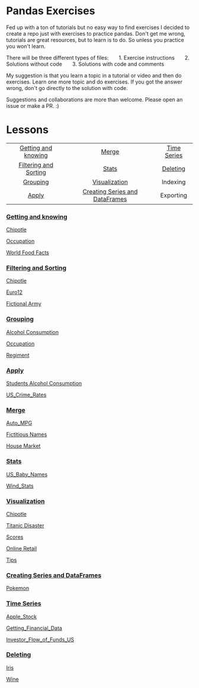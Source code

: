 # Pandas Exercises

Fed up with a ton of tutorials but no easy way to find exercises I decided to create a repo just with exercises to practice pandas.
Don't get me wrong, tutorials are great resources, but to learn is to do. So unless you practice you won't learn.

There will be three different types of files:
&nbsp;&nbsp;&nbsp;&nbsp;&nbsp;&nbsp;1. Exercise instructions
&nbsp;&nbsp;&nbsp;&nbsp;&nbsp;&nbsp;2. Solutions without code
&nbsp;&nbsp;&nbsp;&nbsp;&nbsp;&nbsp;3. Solutions with code and comments

My suggestion is that you learn a topic in a tutorial or video and then do exercises.
Learn one more topic and do exercises. If you got the answer wrong, don't go directly to the solution with code.

Suggestions and collaborations are more than welcome. Please open an issue or make a PR. :)

# Lessons

|				                                  |				                                   |                   |
|:-----------------------------------------------:|:----------------------------------------------:|:-----------------:|
|[Getting and knowing](#getting-and-knowing)      | [Merge](#merge)                                |[Time Series](#time-series)|
|[Filtering and Sorting](#filtering-and-sorting)  | [Stats](#stats)                                |[Deleting](#deleting)       |
|[Grouping](#grouping)							  | [Visualization](#visualization)                |Indexing           |
|[Apply](#apply)							      | [Creating Series and DataFrames](#creating-series-and-dataframes) 		            |Exporting|

### [Getting and knowing](https://github.com/murali0861/pandas_exercises/tree/master/01_Getting_%26_Knowing_Your_Data)

[Chipotle](https://github.com/murali0861/pandas_exercises/tree/master/01_Getting_%26_Knowing_Your_Data/Chipotle)


[Occupation](https://github.com/murali0861/pandas_exercises/tree/master/01_Getting_%26_Knowing_Your_Data/Occupation)

[World Food Facts](https://github.com/murali0861/pandas_exercises/tree/master/01_Getting_%26_Knowing_Your_Data/World%20Food%20Facts)


### [Filtering and Sorting](https://github.com/murali0861/pandas_exercises/tree/master/02_Filtering_%26_Sorting)

[Chipotle](https://github.com/murali0861/pandas_exercises/tree/master/02_Filtering_%26_Sorting/Chipotle)

[Euro12](https://github.com/murali0861/pandas_exercises/tree/master/02_Filtering_%26_Sorting/Euro12)

[Fictional Army](https://github.com/murali0861/pandas_exercises/tree/master/02_Filtering_%26_Sorting/Fictional%20Army)


### [Grouping](https://github.com/murali0861/pandas_exercises/tree/master/03_Grouping)

[Alcohol Consumption](https://github.com/murali0861/pandas_exercises/tree/master/03_Grouping/Alcohol_Consumption)

[Occupation](https://github.com/murali0861/pandas_exercises/tree/master/03_Grouping/Occupation)

[Regiment](https://github.com/murali0861/pandas_exercises/tree/master/03_Grouping/Regiment)


### [Apply](https://github.com/murali0861/pandas_exercises/tree/master/04_Apply)

[Students Alcohol Consumption](https://github.com/murali0861/pandas_exercises/tree/master/04_Apply/Students_Alcohol_Consumption)

[US_Crime_Rates](https://github.com/murali0861/pandas_exercises/tree/master/04_Apply/US_Crime_Rates)


### [Merge](https://github.com/murali0861/pandas_exercises/tree/master/05_Merge)

[Auto_MPG](https://github.com/murali0861/pandas_exercises/tree/master/05_Merge/Auto_MPG)

[Fictitious Names](https://github.com/murali0861/pandas_exercises/tree/master/05_Merge/Fictitous%20Names)

[House Market](https://github.com/murali0861/pandas_exercises/tree/master/05_Merge/Housing%20Market)


### [Stats](https://github.com/murali0861/pandas_exercises/tree/master/06_Stats)

[US_Baby_Names](https://github.com/murali0861/pandas_exercises/tree/master/06_Stats/US_Baby_Names)

[Wind_Stats](https://github.com/murali0861/pandas_exercises/tree/master/06_Stats/Wind_Stats)


### [Visualization](https://github.com/murali0861/pandas_exercises/tree/master/07_Visualization)

[Chipotle](https://github.com/murali0861/pandas_exercises/tree/master/07_Visualization/Chipotle)

[Titanic Disaster](https://github.com/murali0861/pandas_exercises/tree/master/07_Visualization/Titanic_Desaster)

[Scores](https://github.com/murali0861/pandas_exercises/tree/master/07_Visualization/Scores)

[Online Retail](https://github.com/murali0861/pandas_exercises/tree/master/07_Visualization/Online_Retail)

[Tips](https://github.com/murali0861/pandas_exercises/tree/master/07_Visualization/Tips)


### [Creating Series and DataFrames](https://github.com/murali0861/pandas_exercises/tree/master/08_Creating_Series_and_DataFrames)

[Pokemon](https://github.com/murali0861/pandas_exercises/tree/master/08_Creating_Series_and_DataFrames/Pokemon)


### [Time Series](https://github.com/murali0861/pandas_exercises/tree/master/09_Time_Series)

[Apple_Stock](https://github.com/murali0861/pandas_exercises/tree/master/09_Time_Series/Apple_Stock)

[Getting_Financial_Data](https://github.com/murali0861/pandas_exercises/tree/master/09_Time_Series/Getting_Financial_Data)

[Investor_Flow_of_Funds_US](https://github.com/murali0861/pandas_exercises/tree/master/09_Time_Series/Getting_Financial_Data)


### [Deleting](https://github.com/murali0861/pandas_exercises/tree/master/10_Deleting)

[Iris](https://github.com/murali0861/pandas_exercises/tree/master/10_Deleting/Iris)

[Wine](https://github.com/murali0861/pandas_exercises/tree/master/10_Deleting/Wine)


